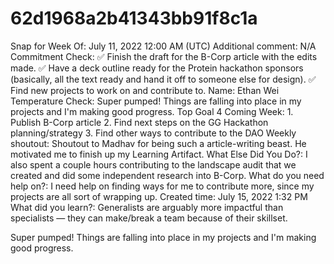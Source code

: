 # 62d1968a2b41343bb91f8c1a

Snap for Week Of: July 11, 2022 12:00 AM (UTC)
Additional comment: N/A
Commitment Check: ✅ Finish the draft for the B-Corp article with the edits made.
✅ Have a deck outline ready for the Protein hackathon sponsors (basically, all the text ready and hand it off to someone else for design). 
✅ Find new projects to work on and contribute to.
Name: Ethan Wei
Temperature Check: Super pumped! Things are falling into place in my projects and I'm making good progress.
Top Goal 4 Coming Week: 1. Publish B-Corp article
2. Find next steps on the GG Hackathon planning/strategy
3. Find other ways to contribute to the DAO
Weekly shoutout: Shoutout to Madhav for being such a article-writing beast. He motivated me to finish up my Learning Artifact.
What Else Did You Do?: I also spent a couple hours contributing to the landscape audit that we created and did some independent research into B-Corp.
What do you need help on?: I need help on finding ways for me to contribute more, since my projects are all sort of wrapping up.
Created time: July 15, 2022 1:32 PM
What did you learn?: Generalists are arguably more impactful than specialists — they can make/break a team because of their skillset.

Super pumped! Things are falling into place in my projects and I'm making good progress.